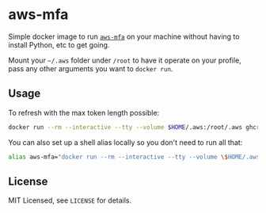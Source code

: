 # aws-mfa

Simple docker image to run [`aws-mfa`][] on your machine without having to install Python, etc to get going.

Mount your `~/.aws` folder under `/root` to have it operate on your profile, pass any other arguments you want to `docker run`.

## Usage

To refresh with the max token length possible:

```sh
docker run --rm --interactive --tty --volume $HOME/.aws:/root/.aws ghcr.io/caius/aws-mfa:latest --duration 129600
```

You can also set up a shell alias locally so you don't need to run all that:

```sh
alias aws-mfa="docker run --rm --interactive --tty --volume \$HOME/.aws:/root/.aws ghcr.io/caius/aws-mfa:latest --duration 129600"
```

[`aws-mfa`]: https://pypi.org/project/aws-mfa/

## License

MIT Licensed, see `LICENSE` for details.
